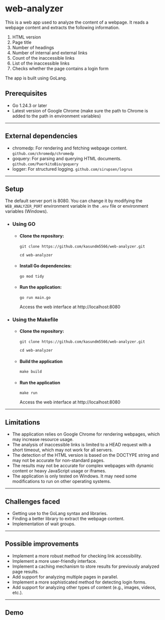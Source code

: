 # web-analyzer

This is a web app used to analyze the content of a webpage.
It reads a webpage content and extracts the following information.

1. HTML version
2. Page title
3. Number of headings
4. Number of internal and external links
5. Count of the inaccessible links
6. List of the inaccessible links
7. Checks whether the page contains a login form

The app is built using GoLang.

## Prerequisites

- Go 1.24.3 or later
- Latest version of Google Chrome (make sure the path to Chrome is added to the path in environment variables)

---

## External dependencies

- chromedp: For rendering and fetching webpage content. `github.com/chromedp/chromedp`
- goquery: For parsing and querying HTML documents. `github.com/PuerkitoBio/goquery`
- logger: For structured logging. `github.com/sirupsen/logrus`

---

## Setup

The default server port is 8080. You can change it by modifying the `WEB_ANALYZER_PORT` environment variable
in the `.env` file or environment variables (Windows).

* ### Using GO

  * #### Clone the repository:

    `git clone https://github.com/kasundm5566/web-analyzer.git`
  
    `cd web-analyzer`

  * #### Install Go dependencies:

    `go mod tidy`

  * #### Run the application:

    `go run main.go`

    Access the web interface at http://localhost:8080

* ### Using the Makefile

  * #### Clone the repository:

    `git clone https://github.com/kasundm5566/web-analyzer.git`
    
    `cd web-analyzer`

  * #### Build the application

    `make build`

  * #### Run the application

    `make run`

    Access the web interface at http://localhost:8080

---

## Limitations

- The application relies on Google Chrome for rendering webpages, which may increase resource usage.
- The analysis of inaccessible links is limited to a HEAD request with a short timeout, which may not work for all
  servers.
- The detection of the HTML version is based on the DOCTYPE string and may not be accurate for non-standard pages.
- The results may not be accurate for complex webpages with dynamic content or heavy JavaScript usage or iframes.
- The application is only tested on Windows. It may need some modifications to run on other operating systems.

---

## Challenges faced

- Getting use to the GoLang syntax and libraries.
- Finding a better library to extract the webpage content.
- Implementation of wait groups.

---

## Possible improvements

- Implement a more robust method for checking link accessibility.
- Implement a more user-friendly interface.
- Implement a caching mechanism to store results for previously analyzed page results.
- Add support for analyzing multiple pages in parallel.
- Implement a more sophisticated method for detecting login forms.
- Add support for analyzing other types of content (e.g., images, videos, etc.).

---

## Demo
